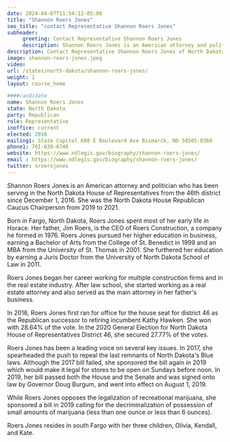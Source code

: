 ```yaml
---
date: 2024-04-07T11:54:12-05:00
title: "Shannon Roers Jones"
seo_title: "contact Representative Shannon Roers Jones"
subheader:
     greeting: Contact Representative Shannon Roers Jones
     description: Shannon Roers Jones is an American attorney and politician who has been serving in the North Dakota House of Representatives from the 46th district since December 1, 2016. She was the North Dakota House Republican Caucus Chairperson from 2019 to 2021.
description: Contact Representative Shannon Roers Jones of North Dakota. Contact information for Shannon Roers Jones includes email address, phone number, and mailing address.
image: shannon-roers-jones.jpeg
video:
url: /states/north-dakota/shannon-roers-jones/
weight: 1
layout: course_home

####candidate
name: Shannon Roers Jones
state: North Dakota
party: Republican
role: Representative
inoffice: current
elected: 2016
mailing1: State Capitol 600 E Boulevard Ave Bismarck, ND 58505-0360
phone1: 701-630-6746
website: https://www.ndlegis.gov/biography/shannon-roers-jones/
email : https://www.ndlegis.gov/biography/shannon-roers-jones/
twitter: sroersjones
---
```

Shannon Roers Jones is an American attorney and politician who has been serving in the North Dakota House of Representatives from the 46th district since December 1, 2016. She was the North Dakota House Republican Caucus Chairperson from 2019 to 2021.

Born in Fargo, North Dakota, Roers Jones spent most of her early life in Horace. Her father, Jim Roers, is the CEO of Roers Construction, a company he formed in 1976. Roers Jones pursued her higher education in business, earning a Bachelor of Arts from the College of St. Benedict in 1999 and an MBA from the University of St. Thomas in 2001. She furthered her education by earning a Juris Doctor from the University of North Dakota School of Law in 2011.

Roers Jones began her career working for multiple construction firms and in the real estate industry. After law school, she started working as a real estate attorney and also served as the main attorney in her father's business.

In 2016, Roers Jones first ran for office for the house seat for district 46 as the Republican successor to retiring incumbent Kathy Hawken. She won with 28.64% of the vote. In the 2020 General Election for North Dakota House of Representatives District 46, she secured 27.77% of the votes.

Roers Jones has been a leading voice on several key issues. In 2017, she spearheaded the push to repeal the last remnants of North Dakota's Blue laws. Although the 2017 bill failed, she sponsored the bill again in 2019 which would make it legal for stores to be open on Sundays before noon. In 2019, her bill passed both the House and the Senate and was signed onto law by Governor Doug Burgum, and went into effect on August 1, 2019.

While Roers Jones opposes the legalization of recreational marijuana, she sponsored a bill in 2019 calling for the decriminalization of possession of small amounts of marijuana (less than one ounce or less than 6 ounces).

Roers Jones resides in south Fargo with her three children, Olivia, Kendall, and Kate.

